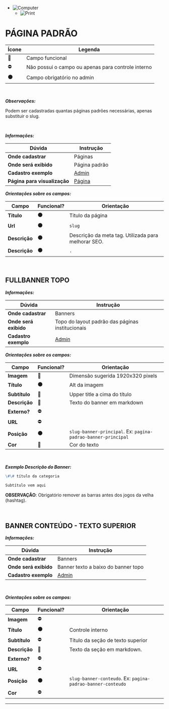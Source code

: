- ![Computer](../images/prints/computer.png)
  - ![Print](../images/prints/08-pagina-padrao.png)

# PÁGINA PADRÃO

| Ícone               | Legenda                                            |
| ------------------- | -------------------------------------------------- |
| :large_blue_circle: | Campo funcional                                    |
| :no_entry:          | Não possui o campo ou apenas para controle interno |
| :black_circle:      | Campo obrigatório no admin                         |

&nbsp;

**_Observações:_**

Podem ser cadastradas quantas páginas padrões necessárias, apenas substituir o slug.

&nbsp;

**_Informações:_**

| Dúvida                       | Instrução                                                                 |
| ---------------------------- | ------------------------------------------------------------------------- |
| **Onde cadastrar**           | Páginas                                                                   |
| **Onde será exibido**        | Página padrão                                                             |
| **Cadastro exemplo**         | [Admin](https://template5.vnda.dev/admin/paginas/editar?id=pagina-padrao) |
| **Página para visualização** | [Página](https://template5.vnda.dev/p/pagina-padrao)                      |

**_Orientações sobre os campos:_**

| Campo         | Funcional?     | Orientação                                          |
| ------------- | -------------- | --------------------------------------------------- |
| **Titulo**    | :black_circle: | Titulo da página                                    |
| **Url**       | :black_circle: | `slug`                                              |
| **Descrição** | :black_circle: | Descrição da meta tag. Utilizada para melhorar SEO. |
| **Descrição** | :black_circle: | `.`                                                 |

&nbsp;

## FULLBANNER TOPO

**_Informações:_**

| Dúvida                | Instrução                                                     |
| --------------------- | ------------------------------------------------------------- |
| **Onde cadastrar**    | Banners                                                       |
| **Onde será exibido** | Topo do layout padrão das páginas institucionais              |
| **Cadastro exemplo**  | [Admin](https://template5.vnda.dev/admin/midias/editar?id=87) |

**_Orientações sobre os campos:_**

| Campo         | Funcional?          | Orientação                                                    |
| ------------- | ------------------- | ------------------------------------------------------------- |
| **Imagem**    | :large_blue_circle: | Dimensão sugerida 1920x320 pixels                             |
| **Título**    | :black_circle:      | Alt da imagem                                                 |
| **Subtítulo** | :large_blue_circle: | Upper title a cima do título                                  |
| **Descrição** | :large_blue_circle: | Texto do banner em markdown                                   |
| **Externo?**  | :no_entry:          |                                                               |
| **URL**       | :no_entry:          |                                                               |
| **Posição**   | :black_circle:      | `slug-banner-principal`. Ex: `pagina-padrao-banner-principal` |
| **Cor**       | :large_blue_circle: | Cor do texto                                                  |

&nbsp;

**_Exemplo Descrição do Banner:_**

```md
\#\# título da categoria

Subtítulo vem aqui
```

**OBSERVAÇÃO**: Obrigatório remover as barras antes dos jogos da velha (hashtag).

&nbsp;

## BANNER CONTEÚDO - TEXTO SUPERIOR

**_Informações:_**

| Dúvida                | Instrução                                                     |
| --------------------- | ------------------------------------------------------------- |
| **Onde cadastrar**    | Banners                                                       |
| **Onde será exibido** | Banner texto a baixo do banner topo                           |
| **Cadastro exemplo**  | [Admin](https://template5.vnda.dev/admin/midias/editar?id=88) |

&nbsp;

**_Orientações sobre os campos:_**

| Campo         | Funcional?          | Orientação                                                  |
| ------------- | ------------------- | ----------------------------------------------------------- |
| **Imagem**    | :no_entry:          |                                                             |
| **Título**    | :black_circle:      | Controle interno                                            |
| **Subtítulo** | :no_entry:          | Título da seção de texto superior                           |
| **Descrição** | :large_blue_circle: | Texto da seção em markdown.                                 |
| **Externo?**  | :no_entry:          |                                                             |
| **URL**       | :no_entry:          |                                                             |
| **Posição**   | :black_circle:      | `slug-banner-conteudo`. Ex: `pagina-padrao-banner-conteudo` |
| **Cor**       | :no_entry:          |                                                             |

***
